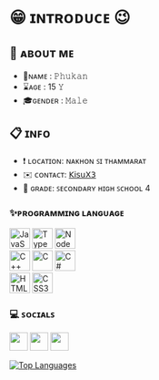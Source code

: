 😁 ɪɴᴛʀᴏᴅᴜᴄᴇ 😉
==============================================================================================================================

🔎 ᴀʙᴏᴜᴛ ᴍᴇ
--------------

* 🔖ɴᴀᴍᴇ : 𝙿𝚑𝚞𝚔𝚊𝚗
* ⌛ᴀɢᴇ : 15 𝚈
* 🎓ɢᴇɴᴅᴇʀ : 𝙼𝚊𝚕𝚎

📋 ɪɴꜰᴏ
--------------

* ❗ ʟᴏᴄᴀᴛɪᴏɴ: ɴᴀᴋʜᴏɴ ꜱɪ ᴛʜᴀᴍᴍᴀʀᴀᴛ
* ✉️ ᴄᴏɴᴛᴀᴄᴛ: [𝖪𝗂𝗌𝗎𝖷𝟥](mailto:Pukan221bill@gmail.com)
* 🧠 ɢʀᴀᴅᴇ: ꜱᴇᴄᴏɴᴅᴀʀʏ ʜɪɢʜ ꜱᴄʜᴏᴏʟ 4

### ✨ᴘʀᴏɢʀᴀᴍᴍɪɴɢ ʟᴀɴɢᴜᴀɢᴇ

<p align="left">
<a href="https://developer.mozilla.org/en-US/docs/Web/JavaScript" target="_blank" rel="noreferrer"><img src="https://raw.githubusercontent.com/danielcranney/readme-generator/main/public/icons/skills/javascript-colored.svg" width="36" height="36" alt="JavaScript" /></a>
<a href="https://www.typescriptlang.org/" target="_blank" rel="noreferrer"><img src="https://raw.githubusercontent.com/danielcranney/readme-generator/main/public/icons/skills/typescript-colored.svg" width="36" height="36" alt="TypeScript" /></a>
<a href="https://nodejs.org/en/" target="_blank" rel="noreferrer"><img src="https://raw.githubusercontent.com/danielcranney/readme-generator/main/public/icons/skills/nodejs-colored.svg" width="36" height="36" alt="NodeJS" /></a>
<br>
<a href="https://docs.microsoft.com/en-us/cpp/?view=msvc-170" target="_blank" rel="noreferrer"><img src="https://raw.githubusercontent.com/danielcranney/readme-generator/main/public/icons/skills/cplusplus-colored.svg" width="36" height="36" alt="C++" /></a>
<a href="https://docs.microsoft.com/en-us/cpp/?view=msvc-170" target="_blank" rel="noreferrer"><img src="https://raw.githubusercontent.com/danielcranney/readme-generator/main/public/icons/skills/c-colored.svg" width="36" height="36" alt="C" /></a>
<a href="https://docs.microsoft.com/en-us/dotnet/csharp/" target="_blank" rel="noreferrer"><img src="https://raw.githubusercontent.com/danielcranney/readme-generator/main/public/icons/skills/csharp-colored.svg" width="36" height="36" alt="C#" /></a>
<br>
<a href="https://developer.mozilla.org/en-US/docs/Glossary/HTML5" target="_blank" rel="noreferrer"><img src="https://raw.githubusercontent.com/danielcranney/readme-generator/main/public/icons/skills/html5-colored.svg" width="36" height="36" alt="HTML5" /></a>
<a href="https://www.w3.org/TR/CSS/#css" target="_blank" rel="noreferrer"><img src="https://raw.githubusercontent.com/danielcranney/readme-generator/main/public/icons/skills/css3-colored.svg" width="36" height="36" alt="CSS3" /></a>
</p>

### 💻 ꜱᴏᴄɪᴀʟꜱ

<p align="left"> <a href="https://discord.com/users/Kisu X3#1654" target="_blank" rel="noreferrer"><img src="https://raw.githubusercontent.com/danielcranney/readme-generator/main/public/icons/socials/discord.svg" width="32" height="32" /></a>
<a href="https://www.facebook.com/profile.php?id=100081792189966" target="_blank" rel="noreferrer"><img src="https://raw.githubusercontent.com/danielcranney/readme-generator/main/public/icons/socials/facebook.svg" width="32" height="32" /></a>
<a href="https://www.github.com/PUKAN223" target="_blank" rel="noreferrer"><img src="https://raw.githubusercontent.com/danielcranney/readme-generator/main/public/icons/socials/github.svg" width="32" height="32" /></a>
</p>


<a href="https://github.com/PUKAN223" align="left"><img src="https://github-readme-stats.vercel.app/api/top-langs/?username=PUKAN223&langs_count=10&title_color=0891b2&text_color=ffffff&icon_color=0891b2&bg_color=1c1917&hide_border=true&locale=en&custom_title=Top%20%Languages" alt="Top Languages" /></a>
<br /><br /><br /><br /><br /><br /><br />

